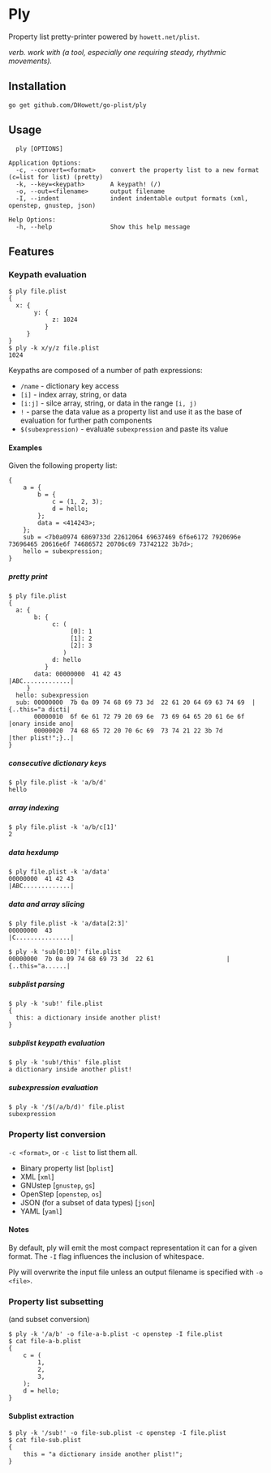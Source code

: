# Ply
Property list pretty-printer powered by `howett.net/plist`.

_verb. work with (a tool, especially one requiring steady, rhythmic movements)._

## Installation

`go get github.com/DHowett/go-plist/ply`

## Usage

```
  ply [OPTIONS]

Application Options:
  -c, --convert=<format>    convert the property list to a new format (c=list for list) (pretty)
  -k, --key=<keypath>       A keypath! (/)
  -o, --out=<filename>      output filename
  -I, --indent              indent indentable output formats (xml, openstep, gnustep, json)

Help Options:
  -h, --help                Show this help message
```

## Features

### Keypath evaluation

```
$ ply file.plist
{
  x: {
       y: {
            z: 1024
          }
     }
}
$ ply -k x/y/z file.plist
1024
```

Keypaths are composed of a number of path expressions:

* `/name` - dictionary key access
* `[i]` - index array, string, or data
* `[i:j]` - silce array, string, or data in the range `[i, j)`
* `!` - parse the data value as a property list and use it as the base of evaluation for further path components
* `$(subexpression)` - evaluate `subexpression` and paste its value

#### Examples

Given the following property list:

```
{
	a = {
		b = {
			c = (1, 2, 3);
			d = hello;
		};
		data = <414243>;
	};
	sub = <7b0a0974 6869733d 22612064 69637469 6f6e6172 7920696e 73696465 20616e6f 74686572 20706c69 73742122 3b7d>;
	hello = subexpression;
}
```

##### pretty print
```
$ ply file.plist
{
  a: {
       b: {
            c: (
                 [0]: 1
                 [1]: 2
                 [2]: 3
               )
            d: hello
          }
       data: 00000000  41 42 43                                          |ABC.............|
     }
  hello: subexpression
  sub: 00000000  7b 0a 09 74 68 69 73 3d  22 61 20 64 69 63 74 69  |{..this="a dicti|
       00000010  6f 6e 61 72 79 20 69 6e  73 69 64 65 20 61 6e 6f  |onary inside ano|
       00000020  74 68 65 72 20 70 6c 69  73 74 21 22 3b 7d        |ther plist!";}..|
}
```

##### consecutive dictionary keys
```
$ ply file.plist -k 'a/b/d'
hello
```

##### array indexing
```
$ ply file.plist -k 'a/b/c[1]'
2
```

##### data hexdump
```
$ ply file.plist -k 'a/data'
00000000  41 42 43                                          |ABC.............|
```

##### data and array slicing
```
$ ply file.plist -k 'a/data[2:3]'
00000000  43                                                |C...............|
```

```
$ ply -k 'sub[0:10]' file.plist
00000000  7b 0a 09 74 68 69 73 3d  22 61                    |{..this="a......|
```

##### subplist parsing
```
$ ply -k 'sub!' file.plist
{
  this: a dictionary inside another plist!
}
```

##### subplist keypath evaluation
```
$ ply -k 'sub!/this' file.plist
a dictionary inside another plist!
```

##### subexpression evaluation
```
$ ply -k '/$(/a/b/d)' file.plist
subexpression
```

### Property list conversion

`-c <format>`, or `-c list` to list them all.

* Binary property list [`bplist`]
* XML [`xml`]
* GNUstep [`gnustep`, `gs`]
* OpenStep [`openstep`, `os`]
* JSON (for a subset of data types) [`json`]
* YAML [`yaml`]

#### Notes
By default, ply will emit the most compact representation it can for a given format. The `-I` flag influences the inclusion of whitespace.

Ply will overwrite the input file unless an output filename is specified with `-o <file>`.

### Property list subsetting

(and subset conversion)

```
$ ply -k '/a/b' -o file-a-b.plist -c openstep -I file.plist
$ cat file-a-b.plist
{
	c = (
		1,
		2,
		3,
	);
	d = hello;
}
```

#### Subplist extraction

```
$ ply -k '/sub!' -o file-sub.plist -c openstep -I file.plist
$ cat file-sub.plist
{
	this = "a dictionary inside another plist!";
}
```
